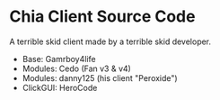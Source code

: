 # Chia Client Source Code
A terrible skid client made by a terrible skid developer.

- Base: Gamrboy4life
- Modules: Cedo (Fan v3 & v4)
- Modules: danny125 (his client "Peroxide")
- ClickGUI: HeroCode
